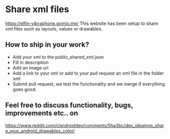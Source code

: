 # Share xml files
https://elfin-vibraphone.gomix.me/
This website has been setup to share xml files such as layouts, values or drawables. 

## How to ship in your work?
- Add your xml to the public_shared_xml.json
- Fill in description
- Add an image url
- Add a link to your xml or add to your pull request an xml file in the folder xml
- Submit pull request, we test the functionality and we merge if everything goes good.

## Feel free to discuss functionality, bugs, improvements etc.. on
https://www.reddit.com/r/androiddev/comments/5ha3bc/dev_ideamvp_share_your_android_drawables_color/
